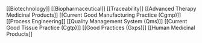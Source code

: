 [[Biotechnology]]
[[Biopharmaceutical]]
[[Traceability]]
[[Advanced Therapy Medicinal Products]]
[[Current Good Manufacturing Practice (Cgmp)]]
[[Process Engineering]]
[[Quality Management System (Qms)]]
[[Current Good Tissue Practice (Cgtp)]]
[[Good Practices (Gxps)]]
[[Human Medicinal Products]]
